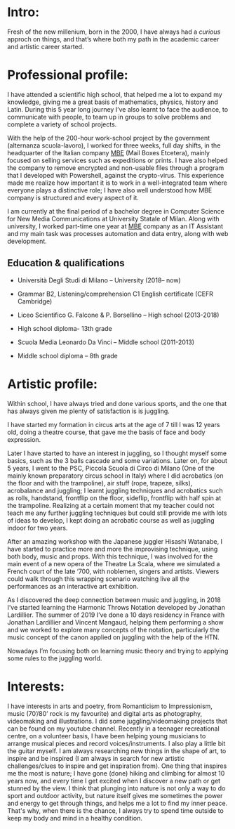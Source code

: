 # Intro:
Fresh of the new millenium, born in the 2000, I have always had a _curious_ approch on things, and that’s where both my path in the academic career and artistic career started.

# Professional profile:
I have attended a scientific high school, that helped me a lot to expand my knowledge, giving me a great basis of mathematics, physics, history and Latin. During this 5 year long journey I’ve also learnt to face the audience, to communicate with people, to team up in groups to solve problems and complete a variety of school projects. 

With the help of the 200-hour work-school project by the government (alternanza scuola-lavoro), I worked for three weeks, full day shifts, in the headquarter of the Italian company [MBE](https://www.mbe.it/en) (Mail Boxes Etcetera), mainly focused on selling services such as expeditions or prints. I have also helped the company to remove encrypted and non-usable files through a program that I developed with Powershell, against the crypto-virus. This experience made me realize how important it is to work in a well-integrated team where everyone plays a distinctive role; I have also well understood how MBE company is structured and every aspect of it.

I am currently at the final period of a bachelor degree in Computer Science for New Media Communications at University Statale of Milan. Along with university, I worked part-time one year at [MBE](https://www.mbe.it/en) company as an IT Assistant and my main task was processes automation and data entry, along with web development.

## Education & qualifications 
- Università Degli Studi di Milano – University (2018– now)
-   Grammar B2, Listening/comprehension C1 English certificate (CEFR Cambridge)

- Liceo Scientifico G. Falcone & P. Borsellino – High school (2013-2018)
-   High school diploma- 13th grade

- Scuola Media Leonardo Da Vinci – Middle school (2011-2013)
-   Middle school diploma – 8th grade

# Artistic profile:
Within school, I have always tried and done various sports, and the one that has always given me plenty of satisfaction is is juggling.

I have started my formation in circus arts at the age of 7 till I was 12 years old, doing a theatre course, that gave me the basis of face and body expression.

 Later I have started to have an interest in juggling, so I thought myself some basics, such as the 3 balls cascade and some variations. Later on, for about 5 years, I went to the PSC, Piccola Scuola di Circo di Milano (One of the mainly known preparatory circus school in Italy) where I did acrobatics (on the floor and with the trampoline), air stuff (rope, trapeze, silks), acrobalance and juggling; I learnt juggling techniques and acrobatics such as rolls, handstand, frontflip on the floor, sideflip, frontflip with half spin at the trampoline. Realizing at a certain moment that my teacher could not teach me any further juggling techniques but could still provide me with lots of ideas to develop, I kept doing an acrobatic course as well as  juggling indoor for two years.

After an amazing workshop with the Japanese juggler Hisashi Watanabe, I have started to practice more and more the improvising technique, using both body, music and props. With this technique, I was involved for the main event of  a new opera of the Theatre La Scala, where we simulated a French court of the late ‘700, with noblemen, singers and artists. Viewers could walk through this wrapping scenario watching live all the performances as an interactive art exhibition. 

As I discovered the deep connection between music and juggling, in 2018 I’ve started learning the Harmonic Throws Notation developed by Jonathan Lardillier. The summer of 2019 I’ve done a 10 days residency in France with Jonathan Lardillier and Vincent Mangaud, helping them performing a show and we worked to explore many concepts of the notation, particularly the music concept of the canon applied on juggling with the help of the HTN.

Nowadays I’m focusing both on learning music theory and trying to applying some rules to the juggling world. 

# Interests:
I have interests in arts and poetry, from Romanticism to Impressionism, music (70’/80’ rock is my favourite) and digital arts as photography, videomaking and illustrations. I did some juggling/videomaking projects that can be found on my youtube channel. Recently in a teenager recreational centre, on a volunteer basis, I have been helping young musicians to arrange musical pieces and record voices/instruments. I also play a little bit the guitar myself. I am always researching new things in the shape of art, to inspire and be inspired (I am always in search for new artistic challenges/clues to inspire and get inspiration from). 
One thing that inspires me the most is nature; I have gone (done) hiking and climbing for almost 10 years now, and every time I get excited when I discover a new path or get stunned by the view. I think that plunging into nature is not only a way to do sport and outdoor activity, but nature itself gives me sometimes the power and energy to get through things, and helps me a lot to find my inner peace. That's why, when there is the chance, I always try to spend time outside to keep my body and mind in a healthy condition.
